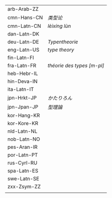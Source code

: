 | | |
|-|-|
| arb-Arab-ZZ |  |
| cmn-Hans-CN | _类型论_ |
| cmn-Latn-CN | _lèixíng lùn_ |
| dan-Latn-DK |  |
| deu-Latn-DE | _Typentheorie_ |
| eng-Latn-US | _type theory_ |
| fin-Latn-FI |  |
| fra-Latn-FR | _théorie des types [m-pl]_ |
| heb-Hebr-IL |  |
| hin-Deva-IN |  |
| ita-Latn-IT |  |
| jpn-Hrkt-JP | _かたりろん_ |
| jpn-Jpan-JP | _型理論_ |
| kor-Hang-KR |  |
| kor-Kore-KR |  |
| nld-Latn-NL |  |
| nob-Latn-NO |  |
| pes-Aran-IR |  |
| por-Latn-PT |  |
| rus-Cyrl-RU |  |
| spa-Latn-ES |  |
| swe-Latn-SE |  |
| zxx-Zsym-ZZ |  |
|  |  |